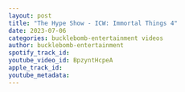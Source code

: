 ```yaml
---
layout: post
title: "The Hype Show - ICW: Immortal Things 4"
date: 2023-07-06
categories: bucklebomb-entertainment videos
author: bucklebomb-entertainment
spotify_track_id: 
youtube_video_id: BpzyntHcpeA
apple_track_id: 
youtube_metadata: 
---
```

